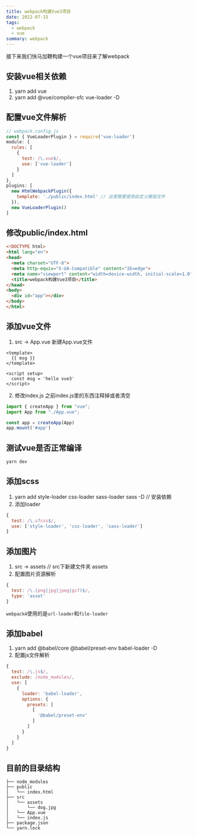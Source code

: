 ```yaml
---
title: webpack构建Vue3项目
date: 2022-07-15
tags:
  - webpack
  - vue
summary: webpack
---
```


接下来我们快马加鞭构建一个vue项目来了解webpack
## 安装vue相关依赖
1. yarn add vue 
2. yarn add  @vue/compiler-sfc vue-loader -D
## 配置vue文件解析
```js
// webpack.config.js
const { VueLoaderPlugin } = require('vue-loader')
module: {
  rules: [
    {
      test: /\.vue$/,
      use: ['vue-loader']
    }
  ]
},
plugins: [
  new HtmlWebpackPlugin({
    template: './public/index.html' // 这里需要使用自定义模版文件
  }),
  new VueLoaderPlugin()
]
```
## 修改public/index.html
```html
<!DOCTYPE html>
<html lang="en">
<head>
  <meta charset="UTF-8">
  <meta http-equiv="X-UA-Compatible" content="IE=edge">
  <meta name="viewport" content="width=device-width, initial-scale=1.0">
  <title>webpack构建Vue3项目</title>
</head>
<body>
  <div id="app"></div>
</body>
</html>
```
## 添加vue文件
1. src -> App.vue 新建App.vue文件
```vue
<template>
  {{ msg }}
</template>

<script setup>
  const msg = 'hello vue3'
</script>
```
2. 修改index.js
之前index.js里的东西注释掉或者清空
```js
import { createApp } from "vue";
import App from "./App.vue";

const app = createApp(App)
app.mount('#app')
```
## 测试vue是否正常编译
```bash
yarn dev
```
## 添加scss
1. yarn add style-loader css-loader sass-loader sass -D // 安装依赖
2. 添加loader
```js
{
  test: /\.s?css$/,
  use: ['style-loader', 'css-loader', 'sass-loader']
}
```
## 添加图片
1. src -> assets // src下新建文件夹 assets
2. 配置图片资源解析
```js
{
  test: /\.(png|jpg|jpeg|gif)$/,
  type: 'asset'
}
```
`webpack4`使用的是`url-loader`和`file-loader`
## 添加babel
1. yarn add @babel/core @babel/preset-env babel-loader -D
2. 配置js文件解析
```js
{
  test: /\.js$/,
  exclude: /node_modules/,
  use: [
    {
      loader: 'babel-loader',
      options: {
        presets: [
          [
            '@babel/preset-env'
          ]
        ]
      }
    }
  ]
}
```
## 目前的目录结构
```
├── node_modules
├── public
│   └── index.html
├── src
│   └── assets
│       └── dog.jpg
│   └── App.vue
│   └── index.js
├── package.json
└── yarn.lock
```